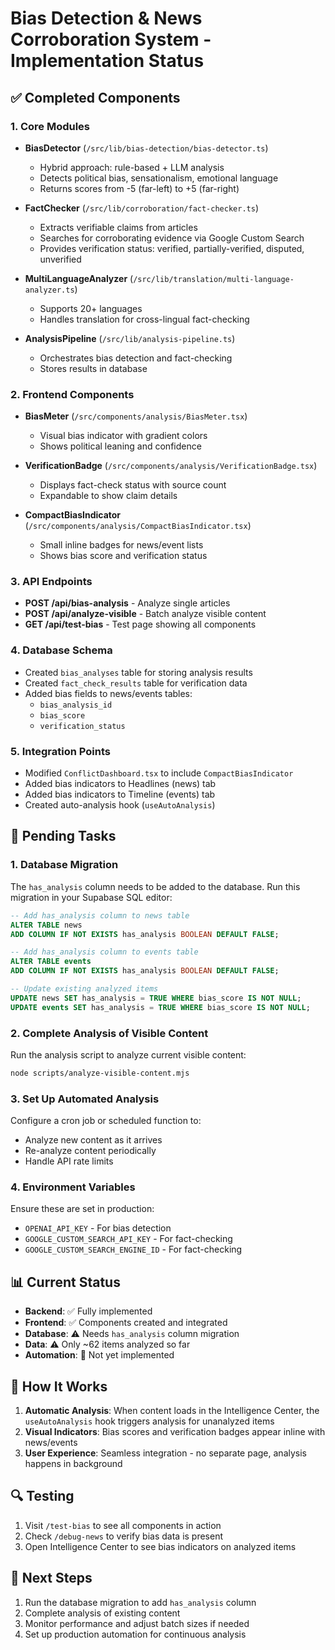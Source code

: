 # Bias Detection & News Corroboration System - Implementation Status

## ✅ Completed Components

### 1. Core Modules
- **BiasDetector** (`/src/lib/bias-detection/bias-detector.ts`)
  - Hybrid approach: rule-based + LLM analysis
  - Detects political bias, sensationalism, emotional language
  - Returns scores from -5 (far-left) to +5 (far-right)
  
- **FactChecker** (`/src/lib/corroboration/fact-checker.ts`)
  - Extracts verifiable claims from articles
  - Searches for corroborating evidence via Google Custom Search
  - Provides verification status: verified, partially-verified, disputed, unverified
  
- **MultiLanguageAnalyzer** (`/src/lib/translation/multi-language-analyzer.ts`)
  - Supports 20+ languages
  - Handles translation for cross-lingual fact-checking
  
- **AnalysisPipeline** (`/src/lib/analysis-pipeline.ts`)
  - Orchestrates bias detection and fact-checking
  - Stores results in database

### 2. Frontend Components
- **BiasMeter** (`/src/components/analysis/BiasMeter.tsx`)
  - Visual bias indicator with gradient colors
  - Shows political leaning and confidence
  
- **VerificationBadge** (`/src/components/analysis/VerificationBadge.tsx`)
  - Displays fact-check status with source count
  - Expandable to show claim details
  
- **CompactBiasIndicator** (`/src/components/analysis/CompactBiasIndicator.tsx`)
  - Small inline badges for news/event lists
  - Shows bias score and verification status

### 3. API Endpoints
- **POST /api/bias-analysis** - Analyze single articles
- **POST /api/analyze-visible** - Batch analyze visible content
- **GET /api/test-bias** - Test page showing all components

### 4. Database Schema
- Created `bias_analyses` table for storing analysis results
- Created `fact_check_results` table for verification data
- Added bias fields to news/events tables:
  - `bias_analysis_id`
  - `bias_score`
  - `verification_status`

### 5. Integration Points
- Modified `ConflictDashboard.tsx` to include `CompactBiasIndicator`
- Added bias indicators to Headlines (news) tab
- Added bias indicators to Timeline (events) tab
- Created auto-analysis hook (`useAutoAnalysis`)

## 🚧 Pending Tasks

### 1. Database Migration
The `has_analysis` column needs to be added to the database. Run this migration in your Supabase SQL editor:

```sql
-- Add has_analysis column to news table
ALTER TABLE news 
ADD COLUMN IF NOT EXISTS has_analysis BOOLEAN DEFAULT FALSE;

-- Add has_analysis column to events table
ALTER TABLE events 
ADD COLUMN IF NOT EXISTS has_analysis BOOLEAN DEFAULT FALSE;

-- Update existing analyzed items
UPDATE news SET has_analysis = TRUE WHERE bias_score IS NOT NULL;
UPDATE events SET has_analysis = TRUE WHERE bias_score IS NOT NULL;
```

### 2. Complete Analysis of Visible Content
Run the analysis script to analyze current visible content:
```bash
node scripts/analyze-visible-content.mjs
```

### 3. Set Up Automated Analysis
Configure a cron job or scheduled function to:
- Analyze new content as it arrives
- Re-analyze content periodically
- Handle API rate limits

### 4. Environment Variables
Ensure these are set in production:
- `OPENAI_API_KEY` - For bias detection
- `GOOGLE_CUSTOM_SEARCH_API_KEY` - For fact-checking
- `GOOGLE_CUSTOM_SEARCH_ENGINE_ID` - For fact-checking

## 📊 Current Status

- **Backend**: ✅ Fully implemented
- **Frontend**: ✅ Components created and integrated
- **Database**: ⚠️ Needs `has_analysis` column migration
- **Data**: ⚠️ Only ~62 items analyzed so far
- **Automation**: 🚧 Not yet implemented

## 🎯 How It Works

1. **Automatic Analysis**: When content loads in the Intelligence Center, the `useAutoAnalysis` hook triggers analysis for unanalyzed items
2. **Visual Indicators**: Bias scores and verification badges appear inline with news/events
3. **User Experience**: Seamless integration - no separate page, analysis happens in background

## 🔍 Testing

1. Visit `/test-bias` to see all components in action
2. Check `/debug-news` to verify bias data is present
3. Open Intelligence Center to see bias indicators on analyzed items

## 📝 Next Steps

1. Run the database migration to add `has_analysis` column
2. Complete analysis of existing content
3. Monitor performance and adjust batch sizes if needed
4. Set up production automation for continuous analysis